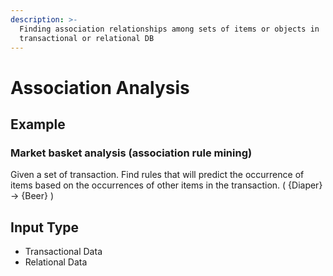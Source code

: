 ```yaml
---
description: >-
  Finding association relationships among sets of items or objects in
  transactional or relational DB
---
```


# Association Analysis

## Example

### Market basket analysis \(association rule mining\)

Given a set of transaction. Find rules that will predict the occurrence of items based on the occurrences of other items in the transaction. \( {Diaper} -&gt; {Beer} \)

## Input Type

* Transactional Data
* Relational Data

## 





